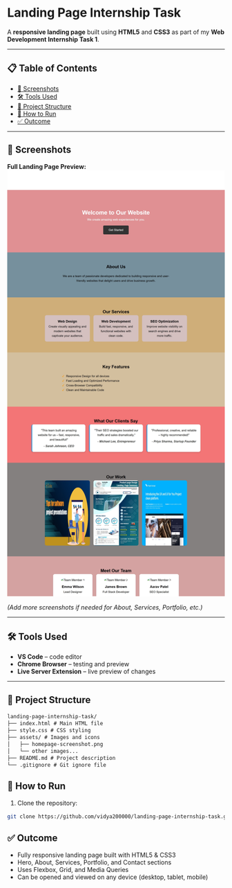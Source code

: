 # Landing Page Internship Task

A **responsive landing page** built using **HTML5** and **CSS3** as part of my **Web Development Internship Task 1**.

---

## 📋 Table of Contents

- [🎨 Screenshots](#-screenshots)  
- [🛠️ Tools Used](#️-tools-used)  
- [📂 Project Structure](#-project-structure)  
- [📖 How to Run](#-how-to-run)  
- [✅ Outcome](#-outcome)  

---

## 🎨 Screenshots

**Full Landing Page Preview:**  
![Landing Page](assets/homepage-screenshot.png)

*(Add more screenshots if needed for About, Services, Portfolio, etc.)*

---

## 🛠️ Tools Used

- **VS Code** – code editor  
- **Chrome Browser** – testing and preview  
- **Live Server Extension** – live preview of changes  

---

## 📂 Project Structure

```
landing-page-internship-task/
├── index.html # Main HTML file
├── style.css # CSS styling
├── assets/ # Images and icons
│   ├── homepage-screenshot.png
│   └── other images...
├── README.md # Project description
└── .gitignore # Git ignore file

```
## 📖 How to Run

1. Clone the repository:  
```bash
git clone https://github.com/vidya200000/landing-page-internship-task.git
```

## ✅ Outcome

- Fully responsive landing page built with HTML5 & CSS3
- Hero, About, Services, Portfolio, and Contact sections
- Uses Flexbox, Grid, and Media Queries
- Can be opened and viewed on any device (desktop, tablet, mobile)
